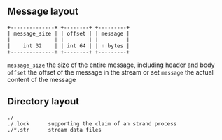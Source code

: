 ## Message layout

	+--------------+ +--------+ +---------+
	| message_size | | offset | | message |
	|              | |        | |         |
	|    int 32    | | int 64 | | n bytes |
	+--------------+ +--------+ +---------+

`message_size` the size of the entire message, including header and body
`offset` the offset of the message in the stream or set
`message` the actual content of the message

## Directory layout

	./
	./.lock      supporting the claim of an strand process
	./*.str      stream data files
